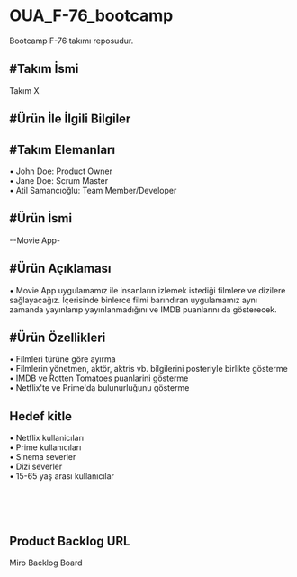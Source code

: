 # OUA_F-76_bootcamp
Bootcamp F-76 takımı reposudur.


#Takım İsmi
---
Takım X

#Ürün İle İlgili Bilgiler 
---

#Takım Elemanları  
---
• John Doe: Product Owner <br>
• Jane Doe: Scrum Master  <br>
• Atil Samancıoğlu: Team Member/Developer  <br>

#Ürün İsmi  
---
--Movie App-

#Ürün Açıklaması  
---
• Movie App uygulamamız ile insanların izlemek istediği filmlere ve dizilere
sağlayacağız. İçerisinde binlerce filmi barındıran uygulamamız aynı zamanda
yayınlanıp yayınlanmadığını ve IMDB puanlarını da gösterecek.

#Ürün Özellikleri
---
• Filmleri türüne göre ayırma <br>
• Filmlerin yönetmen, aktör, aktris vb. bilgilerini posteriyle birlikte gösterme <br>
• IMDB ve Rotten Tomatoes puanlarini gösterme <br>
• Netflix'te ve Prime'da bulunurluğunu gösterme <br>

Hedef kitle  
---
• Netflix kullanicıları <br>
• Prime kullanıcıları <br>
• Sinema severler <br>
• Dizi severler <br>
• 15-65 yaş arası kullanıcılar <br>

<br><br>
<br>

Product Backlog URL  
---
Miro Backlog Board

